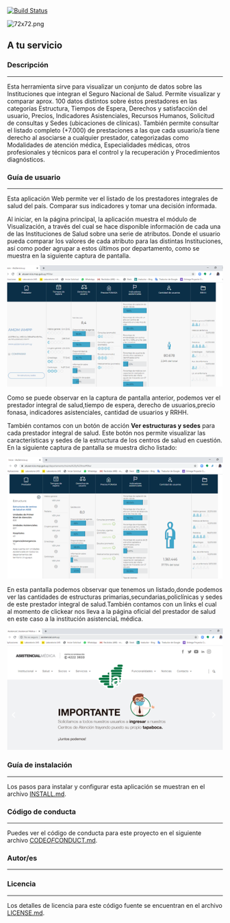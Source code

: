 [![Build Status](https://travis-ci.org/EL-BID/ccvms.svg?branch=master)](https://travis-ci.org/EL-BID/ccvms)

![72x72.png]( app/assets/images/72x72.png "LOGO")

##   A tu servicio
 
### Descripción 
--- 
Esta herramienta sirve para visualizar un  conjunto de datos sobre las Instituciones que integran el Seguro Nacional de Salud.
Permite visualizar y comparar aprox. 100 datos distintos sobre éstos prestadores en las categorías Estructura, Tiempos de Espera, Derechos y satisfacción del usuario, Precios, Indicadores Asistenciales, Recursos Humanos, Solicitud de consultas y Sedes (ubicaciones de clínicas).
También permite consultar el listado completo (+7.000) de prestaciones a las que cada usuario/a tiene derecho al asociarse a cualquier prestador, categorizadas como Modalidades de atención médica, Especialidades médicas, otros profesionales y técnicos para el control y la recuperación y Procedimientos diagnósticos.
### Guía de usuario
---
Esta aplicación Web permite ver el listado de los prestadores integrales de salud del país. Comparar sus indicadores y tomar una decisión informada.
 
 Al iniciar, en la página principal, la aplicación muestra el módulo de Visualización, a través del cual se hace disponible información de cada una de las Instituciones de Salud sobre una serie de atributos. Donde el usuario pueda comparar los valores de cada atributo para las distintas Instituciones, así como poder agrupar a estos últimos por departamento, como se muestra en la siguiente captura de pantalla.
 
![Capture-DE INSTITUCIONES.png](app/assets/images/Capture-DE-INSTITUCIONES.png "INSTITUCIONES")
 
Como se puede observar en la captura de pantalla anterior, podemos ver el prestador integral de salud,tiempo de espera, derecho de usuarios,precio fonasa, indicadores asistenciales, cantidad de usuarios y RRHH.
 
También contamos con un botón de acción **Ver estructuras y sedes** para cada prestador integral de salud. Este botón nos permite visualizar las características y sedes de la estructura de los centros de salud en cuestión. En la siguiente captura de pantalla se muestra dicho listado:
 
![Capture-ESTRUCTURA.png]( app/assets/images/Capture-ESTRUCTURA.png "ESTRUCTURA")

En esta pantalla podemos observar que tenemos un listado,donde podemos ver las cantidades de estructuras primarias,secundarias,policlínicas y sedes de este prestador integral de salud.También contamos con un links el cual al momento de clickear nos lleva a la página oficial del prestador de salud en este caso a  la institución asistenciaL médica.

![Capture-DEINSTITUCIONASITENCIAMEDICA.png](app/assets/images/Capture-DEINSTITUCIONASITENCIAMEDICA.png "ASISYENCIAMEDICA")
### Guía de instalación
---
Los pasos para instalar y configurar esta aplicación se muestran en el archivo [INSTALL.md](INSTALL.md).

### Código de conducta 
---
Puedes ver el código de conducta para este proyecto en el siguiente archivo [CODE*OF*CONDUCT.md](CODEOFCONDUCT.md).
 
### Autor/es
---
### Licencia 
---
Los detalles de licencia para este código fuente se encuentran en el archivo [LICENSE.md](LICENSE.md).
 
 
 
 
 
 
 
 
 
 

